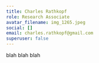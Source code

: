 ```yaml
---
title: Charles Rathkopf
role: Research Associate
avatar_filename: img_1265.jpeg
social: []
email: charles.rathkopf@gmail.com
superuser: false
---
```

blah blah blah